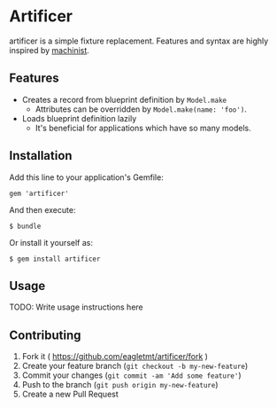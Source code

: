 # Artificer

artificer is a simple fixture replacement.
Features and syntax are highly inspired by [machinist](https://github.com/notahat/machinist).

## Features

- Creates a record from blueprint definition by `Model.make`
    - Attributes can be overridden by `Model.make(name: 'foo')`.
- Loads blueprint definition lazily
    - It's beneficial for applications which have so many models.

## Installation

Add this line to your application's Gemfile:

    gem 'artificer'

And then execute:

    $ bundle

Or install it yourself as:

    $ gem install artificer

## Usage

TODO: Write usage instructions here

## Contributing

1. Fork it ( https://github.com/eagletmt/artificer/fork )
2. Create your feature branch (`git checkout -b my-new-feature`)
3. Commit your changes (`git commit -am 'Add some feature'`)
4. Push to the branch (`git push origin my-new-feature`)
5. Create a new Pull Request
